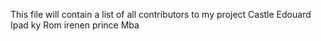 This file will contain a list of all contributors to my project
Castle
Edouard
Ipad
ky
Rom
irenen
prince
Mba
